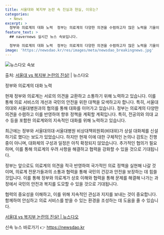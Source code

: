 ```yaml
---
title: 서울대와 복지부 논란 속 진실과 현실, 이유는?
categories:
  - News
excerpt: >
  정부와 의료계의 대화 노력  정부는 의료계의 다양한 의견을 수렴하고자 많은 노력을 기울이고 있으며, 특히 서…
feature_text: >
  ## navernews 실시간 뉴스 속보입니다.

  정부와 의료계의 대화 노력  정부는 의료계의 다양한 의견을 수렴하고자 많은 노력을 기울이고 있으며, 특히 서…
image: 'https://newsdao.kr/res/images/meta/newsdao_breakingnews.jpg'
---
```


![뉴스다오 속보](https://newsdao.kr/res/images/meta/newsdao_breakingnews.jpg)

<p>출처: <a href="https://newsdao.kr/4245" rel="dofollow">서울대 vs 복지부 논란의 진실!</a> | 뉴스다오</p>

정부와 의료계의 대화 노력

현재 정부와 의료계는 서로의 의견을 교환하고 소통하기 위해 노력하고 있습니다. 이를 통해 의료 서비스의 개선과 국민의 안전을 위한 대책을 모색하고자 합니다. 특히, 서울대의대와 서울대병원과의 협의를 통해 대화를 이어가고 있습니다. 정부는 의료계의 다양한 의견을 수렴하고 이를 반영하여 향후 정책을 계획할 계획입니다. 특히, 전공의와 의대 교수 등을 포함한 의료계와의 지속적인 대화를 위해 노력하고 있습니다. 

최근에는 정부와 서울대의대·서울대병원 비상대책위원회(비대위)가 상설 대화체를 신설하기로 했다는 보도가 있었습니다. 하지만 현재 이에 대한 구체적인 논의나 검토는 진행 중이 아니며, 대화체의 구성과 일정은 아직 확정되지 않았습니다. 추가적인 협의가 필요하며, 이를 통해 의료계의 우려 사항을 해결하고 협력을 강화할 수 있을 것으로 기대됩니다.

정부는 앞으로도 의료계의 의견을 적극 반영하여 국가적인 의료 정책을 실현해 나갈 것이며, 의료계 전문가들과의 소통과 협력을 통해 국민의 건강과 안전을 보장하는 데 힘쓸 것입니다. 이를 통해 정부와 의료계가 상호 이해와 협력을 통해 문제를 해결해 나가는 과정에서 국민의 안전과 복지를 도모할 수 있을 것으로 기대됩니다.

협력의 중요성을 이해하고, 이를 위해 지속적인 관심과 지지를 보내는 것이 중요합니다. 함께하여 안심하고 의료 서비스를 받을 수 있는 환경을 조성하는 데 도움을 줄 수 있습니다.

[서울대 vs 복지부 논란의 진실! | 뉴스다오](https://newsdao.kr/4245) 

신속 뉴스 바로가기 👉 <a href="https://newsdao.kr" rel="dofollow">https://newsdao.kr</a>


